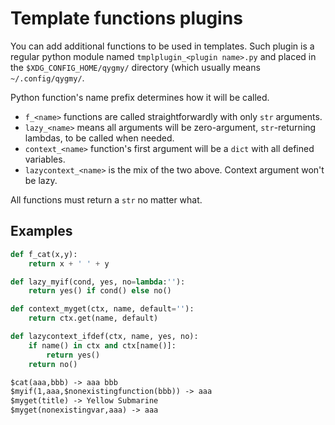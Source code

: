 Template functions plugins
==========================

You can add additional functions to be used in templates. Such plugin is
a regular python module named `tmplplugin_<plugin name>.py` and placed in
the `$XDG_CONFIG_HOME/qygmy/` directory (which usually means `~/.config/qygmy/`.

Python function's name prefix determines how it will be called.

- `f_<name>` functions are called straightforwardly with only `str` arguments.
- `lazy_<name>` means all arguments will be zero-argument, `str`-returning
    lambdas, to be called when needed.
- `context_<name>` function's first argument will be a `dict` with all defined
    variables.
- `lazycontext_<name>` is the mix of the two above. Context argument won't be
    lazy.

All functions must return a `str` no matter what.

Examples
--------

```.py
def f_cat(x,y):
    return x + ' ' + y

def lazy_myif(cond, yes, no=lambda:''):
    return yes() if cond() else no()

def context_myget(ctx, name, default=''):
    return ctx.get(name, default)

def lazycontext_ifdef(ctx, name, yes, no):
    if name() in ctx and ctx[name()]:
        return yes()
    return no()
```

```.txt
$cat(aaa,bbb) -> aaa bbb
$myif(1,aaa,$nonexistingfunction(bbb)) -> aaa
$myget(title) -> Yellow Submarine
$myget(nonexistingvar,aaa) -> aaa
```

